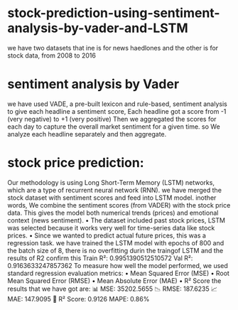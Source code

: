 # stock-prediction-using-sentiment-analysis-by-vader-and-LSTM
we have two datasets that ine is for news haedlones and the other is for stock data, from 2008 to 2016
# sentiment analysis by Vader
we have used VADE, a pre-built lexicon and rule-based, sentiment analysis to give each headline a sentiment score, Each headline got a score from -1 (very negative) to +1 (very positive)
Then we aggregated the scores for each day to capture the overall market sentiment for a given time.
 so We analyze each headline separately and then aggregate.
# stock price prediction:
Our methodology is using Long Short-Term Memory (LSTM) networks, which are
a type of recurrent neural network (RNN).
we have merged the stock dataset with sentiment scores and feed into LSTM model. inother words, We combine the sentiment scores (from VADER) with the stock price data. This gives the model both numerical trends (prices) and emotional context (news sentiment).
•	The dataset included past stock prices, LSTM was selected because it works very well for time-series data like stock prices.
•	Since we wanted to predict actual future prices, this was a regression task. 
we have trained the LSTM model with epochs of 800 and the batch size of 8, there is no overfitting durin the traingof LSTM and the results of R2 confirm this
Train R²: 0.9951390512510572
Val R²: 0.9163633247857362
To measure how well the model performed, we used standard regression evaluation metrics:
•	Mean Squared Error (MSE)
•	Root Mean Squared Error (RMSE)
•	Mean Absolute Error (MAE)
•	R² Score
the results that we have got are:
📊 MSE: 35202.5655
📉 RMSE: 187.6235
📈 MAE: 147.9095
🎯 R² Score: 0.9126
MAPE: 0.86%


